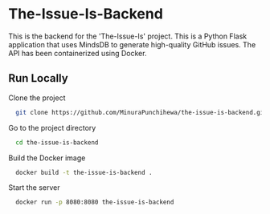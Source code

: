 # The-Issue-Is-Backend

This is the backend for the 'The-Issue-Is' project. This is a Python Flask application that uses MindsDB to generate high-quality GitHub issues. The API has been containerized using Docker.

## Run Locally

Clone the project

```bash
  git clone https://github.com/MinuraPunchihewa/the-issue-is-backend.git
```

Go to the project directory

```bash
  cd the-issue-is-backend
```

Build the Docker image

```bash
  docker build -t the-issue-is-backend .
```

Start the server

```bash
  docker run -p 8080:8080 the-issue-is-backend
```

